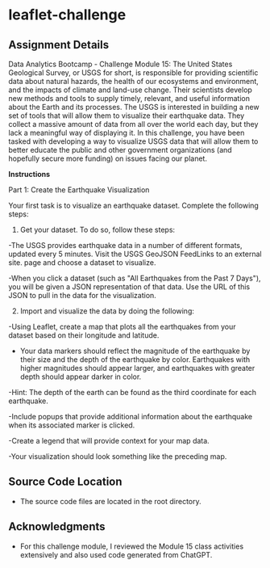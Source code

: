 # leaflet-challenge

## Assignment Details
Data Analytics Bootcamp - Challenge Module 15: The United States Geological Survey, or USGS for short, is responsible for providing scientific data about natural hazards, the health of our ecosystems and environment, and the impacts of climate and land-use change. Their scientists develop new methods and tools to supply timely, relevant, and useful information about the Earth and its processes. The USGS is interested in building a new set of tools that will allow them to visualize their earthquake data. They collect a massive amount of data from all over the world each day, but they lack a meaningful way of displaying it. In this challenge, you have been tasked with developing a way to visualize USGS data that will allow them to better educate the public and other government organizations (and hopefully secure more funding) on issues facing our planet.

**Instructions**

Part 1: Create the Earthquake Visualization

Your first task is to visualize an earthquake dataset. Complete the following steps:
1. Get your dataset. To do so, follow these steps:

-The USGS provides earthquake data in a number of different formats, updated every 5 minutes. Visit the USGS GeoJSON FeedLinks to an external site. page and choose a dataset to visualize.

-When you click a dataset (such as "All Earthquakes from the Past 7 Days"), you will be given a JSON representation of that data. Use the URL of this JSON to pull in the data for the visualization.

2. Import and visualize the data by doing the following:

-Using Leaflet, create a map that plots all the earthquakes from your dataset based on their longitude and latitude.

- Your data markers should reflect the magnitude of the earthquake by their size and the depth of the earthquake by color. Earthquakes with higher magnitudes should appear larger, and earthquakes with greater depth should appear darker in color.

-Hint: The depth of the earth can be found as the third coordinate for each earthquake.

-Include popups that provide additional information about the earthquake when its associated marker is clicked.

-Create a legend that will provide context for your map data.

-Your visualization should look something like the preceding map.
 
## Source Code Location

* The source code files are located in the root directory.

## Acknowledgments

* For this challenge module, I reviewed the Module 15 class activities extensively and also used code generated from ChatGPT.
